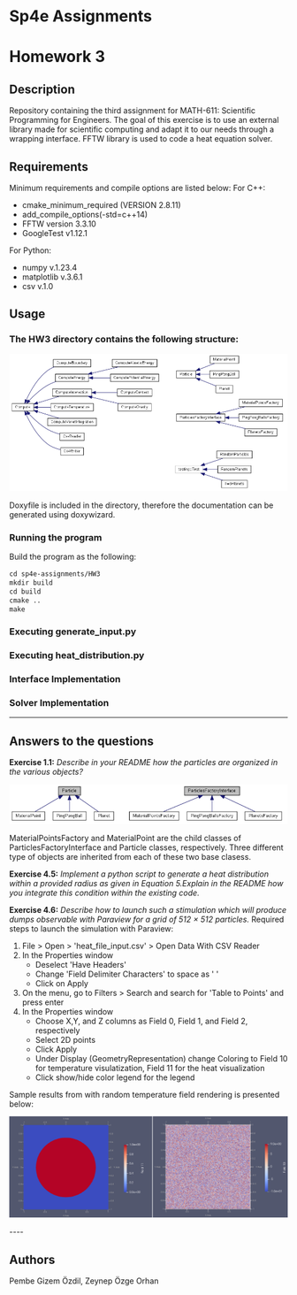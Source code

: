 # Sp4e Assignments

# Homework 3

## Description
Repository containing the third assignment for MATH-611: Scientific Programming for Engineers. The goal of this exercise is to use an external library made for scientific computing and adapt it to our needs through a wrapping interface. FFTW library is used to code a heat equation solver.

## Requirements
Minimum requirements and compile options are listed below:
For C++:
- cmake_minimum_required (VERSION 2.8.11)
- add_compile_options(-std=c++14)
- FFTW version 3.3.10
- GoogleTest v1.12.1

For Python:
- numpy v.1.23.4
- matplotlib v.3.6.1
- csv v.1.0

## Usage
### The HW3 directory contains the following structure:
<p align="center" >
<img src="HW3/figures/classHierarchy2.png" width="600" />
</p>
Doxyfile is included in the directory, therefore the documentation can be generated using doxywizard.

### Running the program
Build the program as the following: 
```
cd sp4e-assignments/HW3
mkdir build
cd build 
cmake ..
make
```
### Executing generate_input.py

### Executing heat_distribution.py


### Interface Implementation


### Solver Implementation


------
## Answers to the questions

**Exercise 1.1:** 
_Describe in your README how the particles are organized in the various objects?_
<p align="center" >
<img src="HW3/figures/classHierarchy3.png" width="600" />
</p>
MaterialPointsFactory and MaterialPoint are the child classes of ParticlesFactoryInterface and Particle classes, respectively. Three different type of objects are inherited from each of these two base clasess.


**Exercise 4.5:** 
_Implement a python script to generate a heat distribution within a provided radius as given in Equation
5.Explain in the README how you integrate this condition within the existing code._



**Exercise 4.6:** 
_Describe how to launch such a stimulation which will produce dumps observable with Paraview for a
grid of 512 × 512 particles._
Required steps to launch the simulation with Paraview:
1. File > Open > 'heat_file_input.csv' > Open Data With CSV Reader
2. In the Properties window
    - Deselect 'Have Headers'
    - Change 'Field Delimiter Characters' to space as ' '
    - Click on Apply
3. On the menu, go to Filters > Search and search for 'Table to Points' and press enter
4. In the Properties window 
    - Choose X,Y, and Z columns as Field 0, Field 1, and Field 2, respectively
    - Select 2D points
    - Click Apply
    - Under Display (GeometryRepresentation) change Coloring to Field 10 for temperature visulatization, Field 11 for the heat visualization
    - Click show/hide color legend for the legend

Sample results from with random temperature field rendering is presented below:
<p align="center" >
<img src="HW3/figures/rendering.png" width="600" />
</p>
----

## Authors
Pembe Gizem Özdil, Zeynep Özge Orhan

